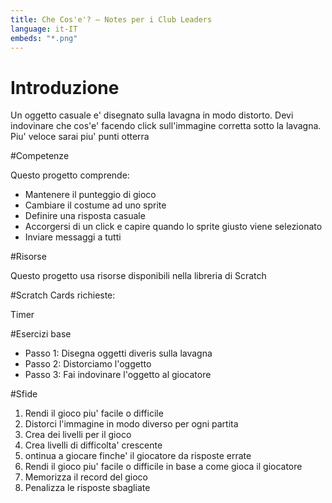 ```yaml
---
title: Che Cos'e'? — Notes per i Club Leaders           
language: it-IT
embeds: "*.png"
---
```


# Introduzione

Un oggetto casuale e' disegnato sulla lavagna in modo distorto. Devi indovinare che cos'e' facendo click sull'immagine corretta sotto la lavagna. Piu' veloce sarai piu' punti otterra

#Competenze

Questo progetto comprende: 

* Mantenere il punteggio di gioco 
* Cambiare il costume ad uno sprite
* Definire una risposta casuale
* Accorgersi di un click e capire quando lo sprite giusto viene selezionato
* Inviare messaggi a tutti

#Risorse

Questo progetto usa risorse disponibili nella libreria di Scratch

#Scratch Cards richieste:

Timer

#Esercizi base
* Passo 1: Disegna oggetti diveris sulla lavagna 
* Passo 2: Distorciamo l'oggetto
* Passo 3: Fai indovinare l'oggetto al giocatore

#Sfide

1. Rendi il gioco piu' facile o difficile
2. Distorci l'immagine in modo diverso per ogni partita
3. Crea dei livelli per il gioco 
4. Crea livelli di difficolta' crescente
5. ontinua a giocare finche' il giocatore da risposte errate 
6. Rendi il gioco piu' facile o difficile in base a come gioca il giocatore
7. Memorizza il record del gioco
8. Penalizza le risposte sbagliate 
